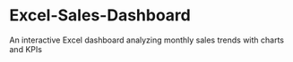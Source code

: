 # Excel-Sales-Dashboard
An interactive Excel dashboard analyzing monthly sales trends with charts and KPIs
